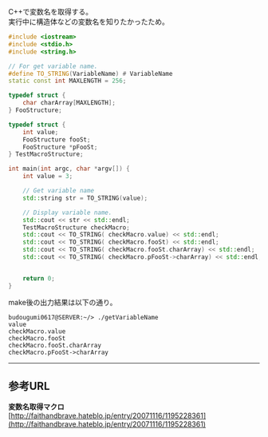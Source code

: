 C++で変数名を取得する。  
実行中に構造体などの変数名を知りたかったため。


```cpp
#include <iostream>
#include <stdio.h>
#include <string.h>

// For get variable name.
#define TO_STRING(VariableName) # VariableName
static const int MAXLENGTH = 256;

typedef struct {
    char charArray[MAXLENGTH];
} FooStructure;

typedef struct {
    int value;
    FooStructure fooSt;
    FooStructure *pFooSt;
} TestMacroStructure;

int main(int argc, char *argv[]) {
    int value = 3;

    // Get variable name
    std::string str = TO_STRING(value);

    // Display variable name.
    std::cout << str << std::endl;
    TestMacroStructure checkMacro;
    std::cout << TO_STRING( checkMacro.value) << std::endl;
    std::cout << TO_STRING( checkMacro.fooSt) << std::endl;
    std::cout << TO_STRING( checkMacro.fooSt.charArray) << std::endl;
    std::cout << TO_STRING( checkMacro.pFooSt->charArray) << std::endl;


    return 0;
} 
```

make後の出力結果は以下の通り。  

```bsh
budougumi0617@SERVER:~/> ./getVariableName
value
checkMacro.value
checkMacro.fooSt
checkMacro.fooSt.charArray
checkMacro.pFooSt->charArray
```


----------

## 参考URL
**変数名取得マクロ**  
[http://faithandbrave.hateblo.jp/entry/20071116/1195228361](http://faithandbrave.hateblo.jp/entry/20071116/1195228361)
